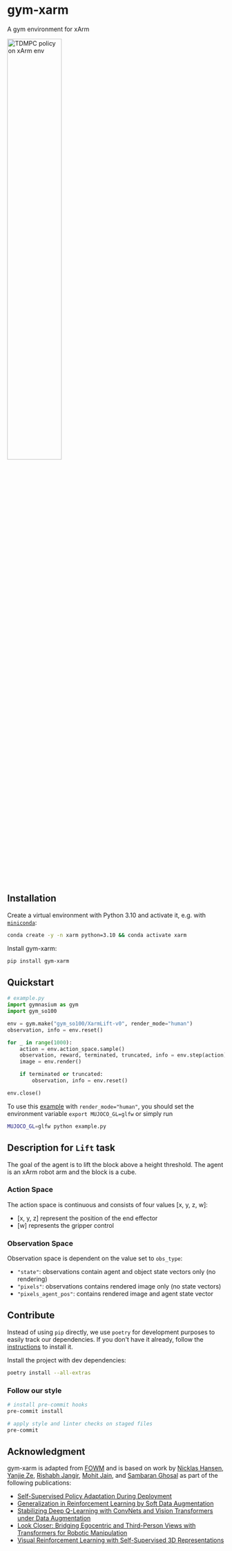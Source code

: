 # gym-xarm

A gym environment for xArm

<td><img src="http://remicadene.com/assets/gif/simxarm_tdmpc.gif" width="50%" alt="TDMPC policy on xArm env"/></td>

## Installation

Create a virtual environment with Python 3.10 and activate it, e.g. with [`miniconda`](https://docs.anaconda.com/free/miniconda/index.html):

```bash
conda create -y -n xarm python=3.10 && conda activate xarm
```

Install gym-xarm:

```bash
pip install gym-xarm
```

## Quickstart

```python
# example.py
import gymnasium as gym
import gym_so100

env = gym.make("gym_so100/XarmLift-v0", render_mode="human")
observation, info = env.reset()

for _ in range(1000):
    action = env.action_space.sample()
    observation, reward, terminated, truncated, info = env.step(action)
    image = env.render()

    if terminated or truncated:
        observation, info = env.reset()

env.close()
```

To use this [example](./example.py) with `render_mode="human"`, you should set the environment variable `export MUJOCO_GL=glfw` or simply run

```bash
MUJOCO_GL=glfw python example.py
```

## Description for `Lift` task

The goal of the agent is to lift the block above a height threshold. The agent is an xArm robot arm and the block is a cube.

### Action Space

The action space is continuous and consists of four values [x, y, z, w]:

- [x, y, z] represent the position of the end effector
- [w] represents the gripper control

### Observation Space

Observation space is dependent on the value set to `obs_type`:

- `"state"`: observations contain agent and object state vectors only (no rendering)
- `"pixels"`: observations contains rendered image only (no state vectors)
- `"pixels_agent_pos"`: contains rendered image and agent state vector

## Contribute

Instead of using `pip` directly, we use `poetry` for development purposes to easily track our dependencies.
If you don't have it already, follow the [instructions](https://python-poetry.org/docs/#installation) to install it.

Install the project with dev dependencies:

```bash
poetry install --all-extras
```

### Follow our style

```bash
# install pre-commit hooks
pre-commit install

# apply style and linter checks on staged files
pre-commit
```

## Acknowledgment

gym-xarm is adapted from [FOWM](https://www.yunhaifeng.com/FOWM/) and is based on work by [Nicklas Hansen](https://nicklashansen.github.io/), [Yanjie Ze](https://yanjieze.com/), [Rishabh Jangir](https://jangirrishabh.github.io/), [Mohit Jain](https://natsu6767.github.io/), and [Sambaran Ghosal](https://github.com/SambaranRepo) as part of the following publications:
- [Self-Supervised Policy Adaptation During Deployment](https://arxiv.org/abs/2007.04309)
- [Generalization in Reinforcement Learning by Soft Data Augmentation](https://arxiv.org/abs/2011.13389)
- [Stabilizing Deep Q-Learning with ConvNets and Vision Transformers under Data Augmentation](https://arxiv.org/abs/2107.00644)
- [Look Closer: Bridging Egocentric and Third-Person Views with Transformers for Robotic Manipulation](https://arxiv.org/abs/2201.07779)
- [Visual Reinforcement Learning with Self-Supervised 3D Representations](https://arxiv.org/abs/2210.07241)
